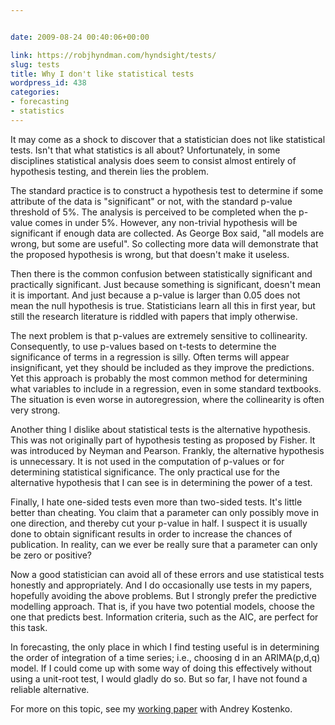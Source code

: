 ```yaml
---


date: 2009-08-24 00:40:06+00:00

link: https://robjhyndman.com/hyndsight/tests/
slug: tests
title: Why I don't like statistical tests
wordpress_id: 438
categories:
- forecasting
- statistics
---
```


It may come as a shock to discover that a statistician does not like statistical tests. Isn't that what statistics is all about? Unfortunately, in some disciplines statistical analysis does seem to consist almost entirely of hypothesis testing, and therein lies the problem.

The standard practice is to construct a hypothesis test to determine if some attribute of the data is "significant" or not, with the standard p-value threshold of 5%. The analysis is perceived to be completed when the p-value comes in under 5%. However, any non-trivial hypothesis will be significant if enough data are collected. As George Box said, "all models are wrong, but some are useful". So collecting more data will demonstrate that the proposed hypothesis is wrong, but that doesn't make it useless.

Then there is the common confusion between statistically significant and practically significant. Just because something is significant, doesn't mean it is important. And just because a p-value is larger than 0.05 does not mean the null hypothesis is true. Statisticians learn all this in first year, but still the research literature is riddled with papers that imply otherwise.

The next problem is that p-values are extremely sensitive to collinearity. Consequently, to use p-values based on t-tests to determine the significance of terms in a regression is silly. Often terms will appear insignificant, yet they should be included as they improve the predictions. Yet this approach is probably the most common method for determining what variables to include in a regression, even in some standard textbooks. The situation is even worse in autoregression, where the collinearity is often very strong.

Another thing I dislike about statistical tests is the alternative hypothesis. This was not originally part of hypothesis testing as proposed by Fisher. It was introduced by Neyman and Pearson. Frankly, the alternative hypothesis is unnecessary. It is not used in the computation of p-values or for determining statistical significance. The only practical use for the alternative hypothesis that I can see is in determining the power of a test.

Finally, I hate one-sided tests even more than two-sided tests. It's little better than cheating. You claim that a parameter can only possibly move in one direction, and thereby cut your p-value in half. I suspect it is usually done to obtain significant results in order to increase the chances of publication. In reality, can we ever be really sure that a parameter can only be zero or positive?

Now a good statistician can avoid all of these errors and use statistical tests honestly and appropriately. And I do occasionally use tests in my papers, hopefully avoiding the above problems. But I strongly prefer the predictive modelling approach. That is, if you have two potential models, choose the one that predicts best. Information criteria, such as the AIC, are perfect for this task.

In forecasting, the only  place in which I find testing useful is in determining the order of integration of a time series; i.e., choosing d in an ARIMA(p,d,q) model. If I could come up with some way of doing this effectively without using a unit-root test, I would gladly do so. But so far, I have not found a reliable alternative.

For more on this topic, see my [working paper](/publications/forecasting-without-significance-tests) with Andrey Kostenko.
